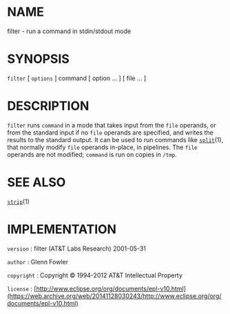 # NAME

filter - run a command in stdin/stdout mode

# SYNOPSIS

`filter` \[ `options` \] command \[ option ... \] \[ file ... \]

# DESCRIPTION

`filter` runs `command` in a mode that takes input from the `file`
operands, or from the standard input if no `file` operands are
specified, and writes the results to the standard output. It can be used
to run commands like
[`split`](/web/20141128030243/http://www2.research.att.com/~astopen/man/man1/split.html)(1),
that normally modify `file` operands in-place, in pipelines. The `file`
operands are not modified; `command` is run on copies in `/tmp`.

# SEE ALSO

[`strip`](/web/20141128030243/http://www2.research.att.com/~astopen/man/man1/strip.html)(1)

# IMPLEMENTATION

`version`
:   filter (AT&T Labs Research) 2001-05-31

`author`
:   Glenn Fowler

`copyright`
:   Copyright © 1994-2012 AT&T Intellectual Property

`license`
:   [http://www.eclipse.org/org/documents/epl-v10.html](https://web.archive.org/web/20141128030243/http://www.eclipse.org/org/documents/epl-v10.html)


